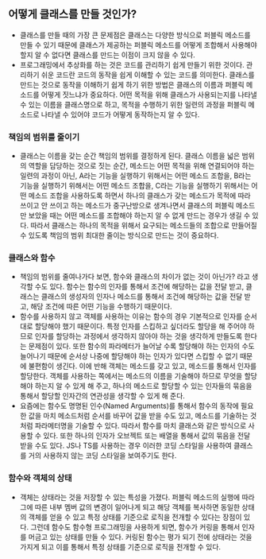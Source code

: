 ## 어떻게 클래스를 만들 것인가?
- 클래스를 만들 때의 가장 큰 문제점은 클래스는 다양한 방식으로 퍼블릭 메소드를 만들 수 있기 때문에 클래스가 제공하는 퍼블릭 메소드를 어떻게 조합해서 사용해야 할지 알 수 없다면 클래스를 만드는 이점이 크지 않을 수 있다.
- 프로그래밍에서 추상화를 하는 것은 코드를 관리하기 쉽게 만들기 위한 것이다. 관리하기 쉬운 코드란 코드의 동작을 쉽게 이해할 수 있는 코드를 의미한다. 클래스를 만드는 것으로 동작을 이해하기 쉽게 하기 위한 방법은 클래스의 이름과 퍼블릭 메소드를 어떻게 짓느냐가 중요하다. 어떤 목적을 위해 클래스가 사용되는지를 나타낼 수 있는 이름을 클래스명으로 하고, 목적을 수행하기 위한 일련의 과정을 퍼블릭 메소드로 나타낼 수 있어야 코드가 어떻게 동작하는지 알 수 있다.

### 책임의 범위를 줄이기
- 클래스는 이름을 갖는 순간 책임의 범위를 결정하게 된다. 클래스 이름을 넓은 범위의 역할을 담당하는 것으로 짓는 순간, 메소드는 어떤 목적을 위해 연결되어야 하는 일련의 과정이 아닌, A라는 기능을 실행하기 위해서는 어떤 메소드 조합을, B라는 기능을 실행하기 위해서는 어떤 메소드 조합을, C라는 기능을 실행하기 위해서는 어떤 메소드 조합을 사용하도록 하면서 하나의 클래스가 갖는 메소드가 목적에 따라 쓰이고 안 쓰이고 하는 메소드가 중구난방으로 생겨나면서 클래스의 퍼블릭 메소드만 보았을 때는 어떤 메소드를 조합해야 하는지 알 수 없게 만드는 경우가 생길 수 있다. 따라서 클래스는 하나의 목적을 위해서 요구되는 메소드들의 조합으로 만들어질 수 있도록 책임의 범위 최대한 줄이는 방식으로 만드는 것이 중요하다.

### 클래스와 함수
- 책임의 범위를 줄여나가다 보면, 함수와 클래스의 차이가 없는 것이 아닌가? 라고 생각할 수도 있다. 함수는 함수의 인자를 통해서 조건에 해당하는 값을 전달 받고, 클래스는 클래스의 생성자의 인자나 메소드를 통해서 조건에 해당하는 값을 전달 받고, 해당 조건에 따른 어떤 기능을 수행하기 때문이다.
- 함수를 사용하지 않고 객체를 사용하는 이유는 함수의 경우 기본적으로 인자를 순서대로 할당해야 했기 때문이다. 특정 인자를 스킵하고 싶더라도 할당을 해 주어야 하므로 인자를 할당하는 과정에서 생각하지 않아야 하는 것을 생각하게 만들도록 한다는 문제점이 있다. 또한 함수의 파라메터가 늘어날 수록 할당해야 하는 인자의 수도 늘어나기 때문에 순서상 나중에 할당해야 하는 인자가 있다면 스킵할 수 없기 때문에 불편함이 생긴다. 이에 반해 객체는 메소드를 갖고 있고, 메소드를 통해서 인자를 할당한다. 객체를 사용하는 쪽에서는 메소드의 이름을 기술해야 하므로 무엇을 할당해야 하는지 알 수 있게 해 주고, 하나의 메소드로 할당할 수 있는 인자들의 묶음을 통해서 할당할 인자간의 연관성을 생각할 수 있게 해 준다.
- 요즘에는 함수도 명명된 인수(Named Arguments)를 통해서 함수의 동작에 필요한 값을 마치 메소드처럼 순서를 바꾸어 값을 받을 수도 있고, 메소드를 기술하는 것 처럼 파라메터명을 기술할 수 있다. 따라서 함수를 마치 클래스와 같은 방식으로 사용할 수 있다. 또한 하나의 인자가 오브젝트 또는 배열을 통해서 값의 묶음을 전달 받을 수도 있다. JS나 TS를 사용하는 경우 이러한 코딩 스타일을 사용하여 클래스를 거의 사용하지 않는 코딩 스타일을 보여주기도 한다.

### 함수와 객체의 상태
- 객체는 상태라는 것을 저장할 수 있는 특성을 가졌다. 퍼블릭 메소드의 실행에 따라 그에 따른 내부 멤버 값의 변경이 일어나게 되고 해당 객체를 복사하면 동일한 상태의 객체를 얻을 수 있고 특정 상태를 기준으로 로직을 전개할 수 있다는 장점이 있다. 그런데 함수도 함수형 프로그래밍을 사용하게 되면, 함수가 커링을 통해서 인자를 머금고 있는 상태를 만들 수 있다. 커링된 함수는 평가 되기 전에 상태라는 것을 가지게 되고 이를 통해서 특정 상태를 기준으로 로직을 전개할 수 있다.
